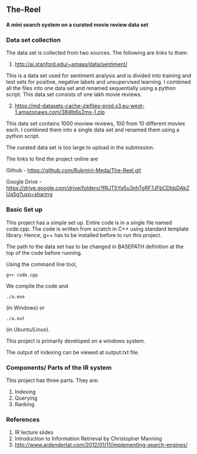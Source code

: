 ## The-Reel
#### A mini search system on a curated movie review data set

### Data set collection

The data set is collected from two sources. The following are links to them.

1. http://ai.stanford.edu/~amaas/data/sentiment/

This is a data set used for sentiment analysis and is divided into training and test sets for positive, negative labels and unsupervised learning. I combined all the files into one data set and renamed sequentially using a python script. This data set consists of one lakh movie reviews.

2. https://md-datasets-cache-zipfiles-prod.s3.eu-west-1.amazonaws.com/38j8b6s2mx-1.zip

This data set contains 1000 moview reviews, 100 from 10 different movies each. I combined them into a single data set and renamed them using a python script.

The curated data set is too large to upload in the submission. 

The links to find the project online are

Github - https://github.com/Rukmini-Meda/The-Reel.git

Google Drive - https://drive.google.com/drive/folders/1fRJT5Yq5u3nhTgRF7JFbCDbbDAkZUq5g?usp=sharing

### Basic Set up

This project has a simple set up. Entire code is in a single file named code.cpp. The code is written from scratch in C++ using standard template library. Hence, g++ has to be installed before to run this project.

The path to the data set has to be changed in BASEPATH definition at the top of the code before running.

Using the command line tool,

```
g++ code.cpp
```

We compile the code and

```
./a.exe
```
 (in Windows) or 
 
 ```
 ./a.out 
```
(in Ubuntu/Linux).

This project is primarily developed on a windows system.

The output of indexing can be viewed at output.txt file.

### Components/ Parts of the IR system

This project has three parts. They are:

1. Indexing 
2. Querying 
3. Ranking 

### References

1. IR lecture slides
2. Introduction to Information Retrieval by Christopher Manning
3. http://www.ardendertat.com/2012/01/11/implementing-search-engines/
